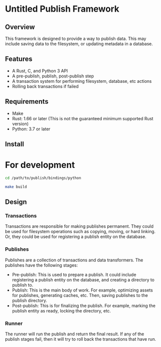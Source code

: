 # Untitled Publish Framework

## Overview

This framework is designed to provide a way to publish data. This may include
saving data to the filesystem, or updating metadata in a database.

## Features

- A Rust, C, and Python 3 API
- A pre-publish, publish, post-publish step
- A transaction system for performing filesystem, database, etc actions
- Rolling back transactions if failed

## Requirements

- Make
- Rust: 1.66 or later (This is not the guaranteed minimum supported Rust
  version)
- Python: 3.7 or later

## Install

# For development

```bash
cd /path/to/publish/bindings/python

make build
```

## Design

### Transactions

Transactions are responsible for making publishes permanent. They could be used
for filesystem operations such as copying, moving, or hard linking. Or, they
could be used for registering a publish entity on the database.

### Publishes

Publishes are a collection of transactions and data transformers. The publishes
have the following stages:

- Pre-publish: This is used to prepare a publish. It could include registering a
  publish entity on the database, and creating a directory to publish to.
- Publish: This is the main body of work. For example, optimizing assets for
  publishes, generating caches, etc. Then, saving publishes to the publish
  directory.
- Post-publish: This is for finalizing the publish. For example, marking the
  publish entity as ready, locking the directory, etc.

### Runner

The runner will run the publish and return the final result. If any of the
publish stages fail, then it will try to roll back the transactions that have
run.

